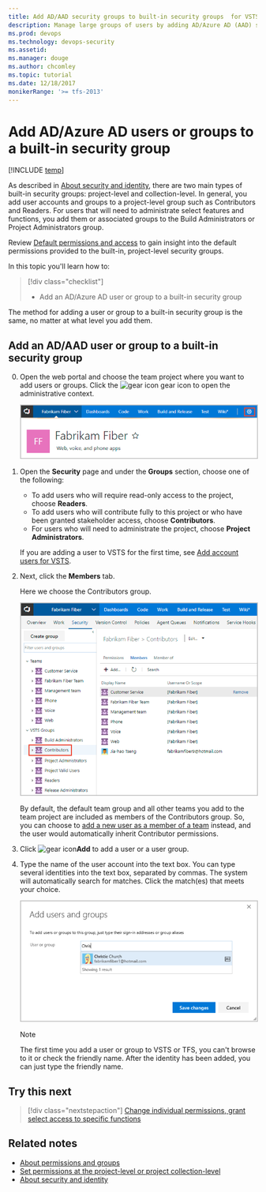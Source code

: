 ```yaml
---
title: Add AD/AAD security groups to built-in security groups  for VSTS & TFS
description: Manage large groups of users by adding AD/Azure AD (AAD) security groups to built-in security groups 
ms.prod: devops
ms.technology: devops-security
ms.assetid: 
ms.manager: douge
ms.author: chcomley
ms.topic: tutorial
ms.date: 12/18/2017
monikerRange: '>= tfs-2013'
---
```

# Add AD/Azure AD users or groups to a built-in security group

[!INCLUDE [temp](../_shared/version-vsts-tfs-all-versions.md)]

As described in [About security and identity](about-security-identity.md), there are two main types of built-in security groups: project-level and collection-level. In general, you add user accounts and groups to a project-level group such as Contributors and Readers. For users that will need to administrate select features and functions, you add them or associated groups to the Build Administrators or Project Administrators group.

Review [Default permissions and access](permissions-access.md) to gain insight into the default permissions provided to the built-in, project-level security groups.  

In this topic you'll learn how to:
> [!div class="checklist"]
> * Add an AD/Azure AD user or group to a built-in security group

The method for adding a user or group to a built-in security group is the same, no matter at what level you add them. 

<a name="add-users-team-project"></a>

## Add an AD/AAD user or group to a built-in security group 

0. Open the web portal and choose the team project where you want to add users or groups. Click the ![gear icon](../_img/icons/gear-icon.png) gear icon to open the administrative context. 
 
	<img src="_img/add-users/choose-team-project-click-gear-icon.png" alt="VSTS, TFS 2017, Team Project hub, Click gear icon to open the Admin context" style="border: 1px solid #C3C3C3;" /> 

0. Open the **Security** page and under the **Groups** section, choose one of the following:
    -   To add users who will require read-only access to the project, choose **Readers**.
    -   To add users who will contribute fully to this project or who have been granted stakeholder access, choose **Contributors**.
    -   For users who will need to administrate the project, choose **Project Administrators**. 

	If you are adding a user to VSTS for the first time, see [Add account users for VSTS](../accounts/add-account-users-from-user-hub.md?toc=/vsts/security/toc.json&bc=/vsts/security/breadcrumb/toc.json).

0. Next, click the **Members** tab. 

	Here we choose the Contributors group.  

	<img src="_img/add-users/add-members-to-contributors-group.png" alt="Admin context, Security page, Contributors group, Membership page" style="border: 1px solid #C3C3C3;" /> 

	By default, the default team group and all other teams you add to the team project are included as members of the Contributors group. So, you can choose to [add a new user as a member of a team](add-users-team-project.md#add-team-members) instead, and the user would automatically inherit Contributor permissions. 

0. Click ![gear icon](../_img/icons/add-light-icon.png)**Add** to add a user or a user group.

0. Type the name of the user account into the text box. You can type several identities into the text box, separated by commas. The system will automatically search for matches. Click the match(es) that meets your choice. 

	<img src="_img/project-level-permissions-add-a-user.png" alt="Add users and group dialog" style="border: 1px solid #C3C3C3;" /> 

	> [!NOTE]   
	> The first time you add a user or group to VSTS or TFS,
	> you can't browse to it or check the friendly name.
	> After the identity has been added, you can just type the friendly name.


## Try this next
> [!div class="nextstepaction"]
> [Change individual permissions, grant select access to specific functions](change-individual-permissions.md)

## Related notes

- [About permissions and groups](about-permissions.md)
- [Set permissions at the project-level or project collection-level](set-project-collection-level-permissions.md)
- [About security and identity](about-security-identity.md)
